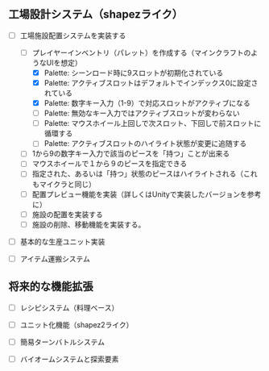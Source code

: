 
## 工場設計システム（shapezライク）

- [ ] 工場施設配置システムを実装する
    - [ ] プレイヤーインベントリ（パレット）を作成する（マインクラフトのようなUIを想定）
        - [x] Palette: シーンロード時に9スロットが初期化されている
        - [x] Palette: アクティブスロットはデフォルトでインデックス0に設定されている
        - [x] Palette: 数字キー入力（1-9）で対応スロットがアクティブになる
        - [ ] Palette: 無効なキー入力ではアクティブスロットが変わらない
        - [ ] Palette: マウスホイール上回しで次スロット、下回しで前スロットに循環する
        - [ ] Palette: アクティブスロットのハイライト状態が変更に追随する
    - [ ] 1から9の数字キー入力で該当のピースを「持つ」ことが出来る
    - [ ] マウスホイールで１から９のピースを指定できる
    - [ ] 指定された、あるいは「持つ」状態のピースはハイライトされる（これもマイクラと同じ）
    - [ ] 配置プレビュー機能を実装（詳しくはUnityで実装したバージョンを参考に）
    - [ ] 施設の配置を実装する
    - [ ] 施設の削除、移動機能を実装する。

- [ ] 基本的な生産ユニット実装


- [ ] アイテム運搬システム



## 将来的な機能拡張
- [ ] レシピシステム（料理ベース）
- [ ] ユニット化機能（shapez2ライク）
- [ ] 簡易ターンバトルシステム
- [ ] バイオームシステムと探索要素
  
